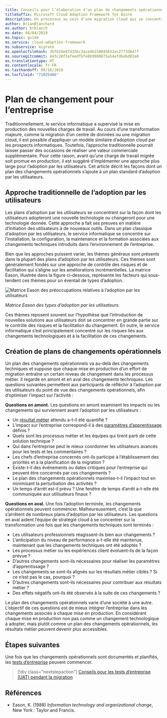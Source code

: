 ```yaml
---
title: Conseils pour l’élaboration d’un plan de changements opérationnels
titleSuffix: Microsoft Cloud Adoption Framework for Azure
description: Un processus au sein d’une migration cloud qui se concentre sur les tâches de migration des charges de travail vers le cloud.
author: BrianBlanchard
ms.author: brblanch
ms.date: 04/04/2019
ms.topic: guide
ms.service: cloud-adoption-framework
ms.subservice: migrate
ms.openlocfilehash: 3bfb26e97d35bc3ace4b150045633ac2773d647f
ms.sourcegitcommit: 443c28f3afeedfbfe8b9980875a54afdbebd83a8
ms.translationtype: HT
ms.contentlocale: fr-FR
ms.lasthandoff: 09/16/2019
ms.locfileid: "71025466"
---
```

# <a name="business-change-plan"></a>Plan de changement pour l’entreprise

Traditionnellement, le service informatique a supervisé la mise en production des nouvelles charges de travail. Au cours d’une transformation majeure, comme la migration d’un centre de données ou une migration cloud, il est possible d’appliquer un modèle similaire d’adoption cloud par les prospects informatiques. Toutefois, l’approche traditionnelle pourrait laisser passer des occasions de réaliser une valeur commerciale supplémentaire. Pour cette raison, avant qu’une charge de travail migrée soit promue en production, il est suggéré d’implémenter une approche plus large pour l’adoption par les utilisateurs. Cet article décrit les façons dont un plan des changements opérationnels s’ajoute à un plan standard d’adoption par les utilisateurs.

## <a name="traditional-user-adoption-approach"></a>Approche traditionnelle de l’adoption par les utilisateurs

Les plans d’adoption par les utilisateurs se concentrent sur la façon dont les utilisateurs adopteront une nouvelle technologie ou changeront pour une technologie donnée. Cette approche a fait ses preuves en matière d’initiation des utilisateurs à de nouveaux outils. Dans un plan classique d’adoption par les utilisateurs, le service informatique se concentre sur l’installation, la configuration, la maintenance et la formation associées aux changements techniques introduits dans l’environnement de l’entreprise.

Bien que les approches puissent varier, les thèmes généraux sont présents dans la plupart des plans d’adoption par les utilisateurs. Ces thèmes sont généralement fondés sur une approche de contrôle des risques et de facilitation qui s’aligne sur les améliorations incrémentielles. La matrice Eason, illustrée dans la figure ci-dessous, représente les facteurs qui sous-tendent ces thèmes pour un éventail de types d’adoption.

![Matrice Eason des préoccupations relatives à l’adoption par les utilisateurs](../../../_images/migrate/eason-matrix.jpg)

*Matrice Eason des types d’adoption par les utilisateurs.*

Ces thèmes reposent souvent sur l’hypothèse que l’introduction de nouvelles solutions aux utilisateurs doit se concentrer en grande partie sur le contrôle des risques et la facilitation du changement. En outre, le service informatique s’est principalement concentré sur les risques liés aux changements technologiques et à la facilitation de ces changements.

## <a name="creating-business-change-plans"></a>Création de plans de changements opérationnels

Un plan des changements opérationnels va au-delà des changements techniques et suppose que chaque mise en production d’un effort de migration entraîne un certain niveau de changement dans les processus métier. Il regarde en amont et en aval des changements techniques. Les questions suivantes permettent aux participants de réfléchir à l’adoption par les utilisateurs du point de vue des changements opérationnels, afin d’optimiser l’impact sur l’activité :

**Questions en amont.** Les questions en amont examinent les impacts ou les changements qui surviennent avant l’adoption par les utilisateurs :

- Un [résultat métier](../../../strategy/business-outcomes/index.md) attendu a-t-il été quantifié ?
- L’impact sur l’entreprise correspond-il à des [paramètres d’apprentissage](../../../strategy/learning-metrics.md) définis ?
- Quels sont les processus métier et les équipes qui tirent parti de cette solution technique ?
- Qui dans l’entreprise peut le mieux coordonner les utilisateurs avancés pour les tests et les commentaires ?
- Les chefs d’entreprise concernés ont-ils participé à l’établissement des priorités et à la planification de la migration ?
- Existe-t-il des événements ou dates critiques pour l’entreprise qui peuvent être concernés par ces changements ?
- Le plan des changements opérationnels maximise-t-il l’impact tout en minimisant la perturbation des activités ?
- Un temps d’arrêt est-il prévu ? Une fenêtre de temps d’arrêt a-t-elle été communiquée aux utilisateurs finaux ?

**Questions en aval.** Une fois l’adoption terminée, les changements opérationnels peuvent commencer. Malheureusement, c’est là que s’arrêtent de nombreux plans d’adoption par les utilisateurs. Les questions en aval aident l’équipe de stratégie cloud à se concentrer sur la transformation une fois que les changements techniques sont terminés :

- Les utilisateurs professionnels réagissent-ils bien aux changements ?
- L’anticipation du niveau de performance a-t-elle été maintenue, maintenant que les changements techniques ont été adoptés ?
- Les processus métier ou les expériences client évoluent-ils de la façon prévue ?
- D’autres changements sont-ils nécessaires pour réaliser les paramètres d’apprentissage ?
- Les changements se sont-ils alignés sur les résultats métier ciblés ? Si ce n’est pas le cas, pourquoi ?
- D’autres changements sont-ils nécessaires pour contribuer aux résultats métier ?
- Des effets négatifs ont-ils été observés à la suite de ces changements ?

Le plan des changements opérationnels varie d’une société à une autre. L’objectif de ces questions est de mieux intégrer l’entreprise dans les changements associés à chaque mise en production. En considérant chaque mise en production non pas comme un changement technologique à adopter, mais plutôt comme un plan des changements opérationnels, les résultats métier peuvent devenir plus accessibles.

## <a name="next-steps"></a>Étapes suivantes

Une fois que les changements opérationnels sont documentés et planifiés, les [tests d’entreprise](./business-test.md) peuvent commencer.

> [!div class="nextstepaction"]
> [Conseils pour les tests d’entreprise (UAT) pendant la migration](./business-test.md)

## <a name="references"></a>Références

- Eason, K. (1988) _Information technology and organizational change_, New York : Taylor and Francis.
